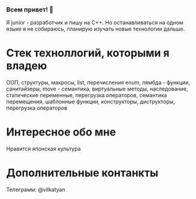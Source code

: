 ### Всем привет! 👋

Я junior - разработчик и пишу на С++. Но останавливаться на одном языке я не собираюсь, планирую изучать новые технологии дальше. 
# Стек техноллогий, которыми я владею 
ООП, структуры, макросы, list, перечисления enum, лямбда - функции, санитайзеры, move - семантика, виртуальные методы, наследование, статические переменные, перегрузка операторов, семантика перемещения,  шаблонные функции, конструкторы, диструкторы, перегрузка операторов
# Интересное обо мне 
Нравится японская культура
# Дополнительные контанкты 
Телеграмм: @vilkatyan 
